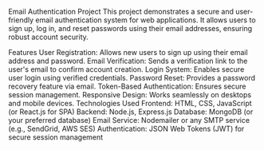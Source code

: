 Email Authentication Project
This project demonstrates a secure and user-friendly email authentication system for web applications. It allows users to sign up, log in, and reset passwords using their email addresses, ensuring robust account security.

Features
User Registration: Allows new users to sign up using their email address and password.
Email Verification: Sends a verification link to the user's email to confirm account creation.
Login System: Enables secure user login using verified credentials.
Password Reset: Provides a password recovery feature via email.
Token-Based Authentication: Ensures secure session management.
Responsive Design: Works seamlessly on desktops and mobile devices.
Technologies Used
Frontend: HTML, CSS, JavaScript (or React.js for SPA)
Backend: Node.js, Express.js
Database: MongoDB (or your preferred database)
Email Service: Nodemailer or any SMTP service (e.g., SendGrid, AWS SES)
Authentication: JSON Web Tokens (JWT) for secure session management
